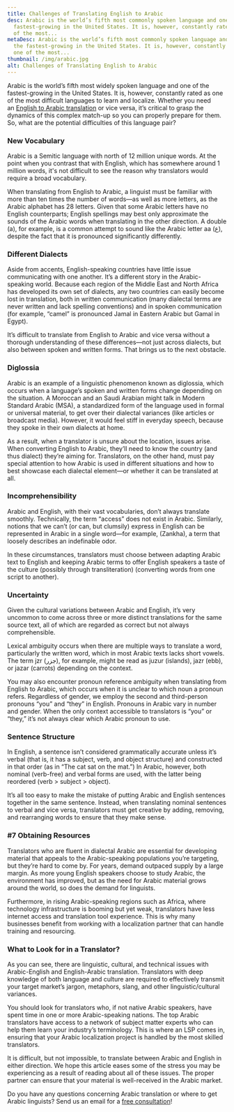 ```yaml
---
title: Challenges of Translating English to Arabic
desc: Arabic is the world’s fifth most commonly spoken language and one of the
  fastest-growing in the United States. It is, however, constantly rated as one
  of the most...
metaDesc: Arabic is the world’s fifth most commonly spoken language and one of
  the fastest-growing in the United States. It is, however, constantly rated as
  one of the most...
thumbnail: /img/arabic.jpg
alt: Challenges of Translating English to Arabic
---
```

Arabic is the world’s fifth most widely spoken language and one of the fastest-growing in the United States. It is, however, constantly rated as one of the most difficult languages to learn and localize. Whether you need an [English to Arabic translation](englisharabictranslations.com) or vice versa, it’s critical to grasp the dynamics of this complex match-up so you can properly prepare for them. So, what are the potential difficulties of this language pair?



### New Vocabulary

Arabic is a Semitic language with north of 12 million unique words. At the point when you contrast that with English, which has somewhere around 1 million words, it's not difficult to see the reason why translators would require a broad vocabulary.

When translating from English to Arabic, a linguist must be familiar with more than ten times the number of words—as well as more letters, as the Arabic alphabet has 28 letters. Given that some Arabic letters have no English counterparts; English spellings may best only approximate the sounds of the Arabic words when translating in the other direction. A double (a), for example, is a common attempt to sound like the Arabic letter aa (ع), despite the fact that it is pronounced significantly differently.



### Different Dialects


Aside from accents, English-speaking countries have little issue communicating with one another. It’s a different story in the Arabic-speaking world. Because each region of the Middle East and North Africa has developed its own set of dialects, any two countries can easily become lost in translation, both in written communication (many dialectal terms are never written and lack spelling conventions) and in spoken communication (for example, “camel” is pronounced Jamal in Eastern Arabic but Gamal in Egypt).

It’s difficult to translate from English to Arabic and vice versa without a thorough understanding of these differences—not just across dialects, but also between spoken and written forms. That brings us to the next obstacle.



### Diglossia


Arabic is an example of a linguistic phenomenon known as diglossia, which occurs when a language’s spoken and written forms change depending on the situation. A Moroccan and an Saudi Arabian might talk in Modern Standard Arabic (MSA), a standardized form of the language used in formal or universal material, to get over their dialectal variances (like articles or broadcast media). However, it would feel stiff in everyday speech, because they spoke in their own dialects at home.

As a result, when a translator is unsure about the location, issues arise. When converting English to Arabic, they’ll need to know the country (and thus dialect) they’re aiming for. Translators, on the other hand, must pay special attention to how Arabic is used in different situations and how to best showcase each dialectal element—or whether it can be translated at all.



### Incomprehensibility


Arabic and English, with their vast vocabularies, don’t always translate smoothly. Technically, the term “access” does not exist in Arabic. Similarly, notions that we can’t (or can, but clumsily) express in English can be represented in Arabic in a single word—for example, (Zankha), a term that loosely describes an indefinable odor.

In these circumstances, translators must choose between adapting Arabic text to English and keeping Arabic terms to offer English speakers a taste of the culture (possibly through transliteration) (converting words from one script to another).



### Uncertainty


Given the cultural variations between Arabic and English, it’s very uncommon to come across three or more distinct translations for the same source text, all of which are regarded as correct but not always comprehensible.

Lexical ambiguity occurs when there are multiple ways to translate a word, particularly the written word, which in most Arabic texts lacks short vowels. The term jzr (جزر), for example, might be read as juzur (islands), jazr (ebb), or jazar (carrots) depending on the context.

You may also encounter pronoun reference ambiguity when translating from English to Arabic, which occurs when it is unclear to which noun a pronoun refers. Regardless of gender, we employ the second and third-person pronouns “you” and “they” in English. Pronouns in Arabic vary in number and gender. When the only context accessible to translators is “you” or “they,” it’s not always clear which Arabic pronoun to use.



### Sentence Structure


In English, a sentence isn’t considered grammatically accurate unless it’s verbal (that is, it has a subject, verb, and object structure) and constructed in that order (as in “The cat sat on the mat.”) In Arabic, however, both nominal (verb-free) and verbal forms are used, with the latter being reordered (verb > subject > object).

It’s all too easy to make the mistake of putting Arabic and English sentences together in the same sentence. Instead, when translating nominal sentences to verbal and vice versa, translators must get creative by adding, removing, and rearranging words to ensure that they make sense.



### \#7 Obtaining Resources


Translators who are fluent in dialectal Arabic are essential for developing material that appeals to the Arabic-speaking populations you’re targeting, but they’re hard to come by. For years, demand outpaced supply by a large margin. As more young English speakers choose to study Arabic, the environment has improved, but as the need for Arabic material grows around the world, so does the demand for linguists.

Furthermore, in rising Arabic-speaking regions such as Africa, where technology infrastructure is booming but yet weak, translators have less internet access and translation tool experience. This is why many businesses benefit from working with a localization partner that can handle training and resourcing.



### What to Look for in a Translator?


As you can see, there are linguistic, cultural, and technical issues with Arabic-English and English-Arabic translation. Translators with deep knowledge of both language and culture are required to effectively transmit your target market’s jargon, metaphors, slang, and other linguistic/cultural variances.

You should look for translators who, if not native Arabic speakers, have spent time in one or more Arabic-speaking nations. The top Arabic translators have access to a network of subject matter experts who can help them learn your industry’s terminology. This is where an LSP comes in, ensuring that your Arabic localization project is handled by the most skilled translators.

It is difficult, but not impossible, to translate between Arabic and English in either direction. We hope this article eases some of the stress you may be experiencing as a result of reading about all of these issues. The proper partner can ensure that your material is well-received in the Arabic market.

Do you have any questions concerning Arabic translation or where to get Arabic linguists? Send us an email for a [free consultation](englisharabictranslations.com)!